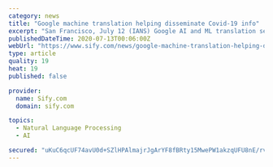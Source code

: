 ```yaml
---
category: news
title: "Google machine translation helping disseminate Covid-19 info"
excerpt: "San Francisco, July 12 (IANS) Google AI and ML translation services are helping health officials communicate with people in languages they understand to disseminate the Covid-19 information, and it means reaching 51 million migrants in at least 350 ..."
publishedDateTime: 2020-07-13T00:06:00Z
webUrl: "https://www.sify.com/news/google-machine-translation-helping-disseminate-covid-19-info-news-education-uhmf5Jcggfhff.html"
type: article
quality: 19
heat: 19
published: false

provider:
  name: Sify.com
  domain: sify.com

topics:
  - Natural Language Processing
  - AI

secured: "uKuC6qcUF74avU0d+SZlHPAlmajrJgArYF8fBRty15MwePW1akzqUFU8nE/rvblmhCLEgJcUrzX+Wgv+zGWfO/iwH71DVQQmnKZp9v5q5u1fg/BMFz2DLxeoK2FAE+aLmhguWcSL2gkByHLz5JPNeYHtYHUZqlVqMyrlYzLKPLvWbf13Au0vmRLEANypie/vBBI9Hja7IALHiO4jEedV5OOzgU7tdMn7jXmk9JuT+kknncLUvfTOMJ0XNXbZMtVLzBXgw0v1r8UOjWuwBkX0+4FCAYj58+rPja+MGJfp9BgstedYFUf6TFA91lwVUHXeXjp/G/gwDckQXNE+cAmayw==;Dq9LmI4g2xPppn//DebHnw=="
---
```


